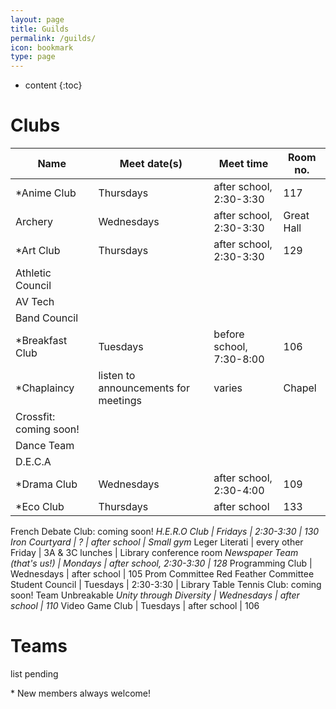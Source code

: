 ```yaml
---
layout: page
title: Guilds
permalink: /guilds/
icon: bookmark
type: page
---
```


* content
{:toc}

# Clubs

| Name | Meet date(s) | Meet time | Room no. |
| ------ | ---------- | --------- | --------- |
| <nowiki>*</nowiki>Anime Club | Thursdays | after school, 2:30-3:30 | 117 |
| Archery | Wednesdays | after school, 2:30-3:30 | Great Hall |
| <nowiki>*</nowiki>Art Club | Thursdays | after school, 2:30-3:30 | 129 |
| Athletic Council |
| AV Tech |
| Band Council |
| <nowiki>*</nowiki>Breakfast Club | Tuesdays | before school, 7:30-8:00 | 106 |
| <nowiki>*</nowiki>Chaplaincy | listen to announcements for meetings | varies | Chapel |
| Crossfit: coming soon! |
| Dance Team |
| D.E.C.A |
| <nowiki>*</nowiki>Drama Club | Wednesdays | after school, 2:30-4:00 | 109 |
<nowiki>*</nowiki>Eco Club | Thursdays | after school | 133
French Debate Club: coming soon!
<nowiki>*</nowiki>H.E.R.O Club | Fridays | 2:30-3:30 | 130
Iron Courtyard | ? | after school | Small gym
<nowiki>*</nowiki>Leger Literati | every other Friday | 3A & 3C lunches | Library conference room
<nowiki>*</nowiki>Newspaper Team (that's us!) | Mondays | after school, 2:30-3:30 | 128
<nowiki>*</nowiki>Programming Club | Wednesdays | after school | 105
Prom Committee
Red Feather Committee
Student Council | Tuesdays | 2:30-3:30 | Library
Table Tennis Club: coming soon!
Team Unbreakable
<nowiki>*</nowiki>Unity through Diversity | Wednesdays | after school | 110
<nowiki>*</nowiki>Video Game Club | Tuesdays | after school | 106

# Teams
list pending

<nowiki>*</nowiki> New members always welcome!

